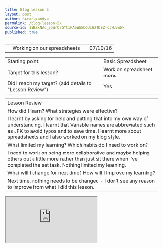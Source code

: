 ```yaml
---
title: Blog Lesson 5
layout: post
author: kiran.pandya
permalink: /blog-lesson-5/
source-id: 1iBZxNAd_5oWrOrGYtiFAeWE5CoUi62TDEZ-cJHUvnWk
published: true
---
```

<table>
  <tr>
    <td></td>
    <td>Working on our spreadsheets</td>
    <td></td>
    <td>07/10/16</td>
  </tr>
</table>


<table>
  <tr>
    <td>Starting point:</td>
    <td>Basic Spreadsheet</td>
  </tr>
  <tr>
    <td>Target for this lesson?</td>
    <td>Work on spreadsheet more.</td>
  </tr>
  <tr>
    <td>Did I reach my target? 
(add details to "Lesson Review")</td>
    <td> Yes</td>
  </tr>
</table>


<table>
  <tr>
    <td>Lesson Review</td>
  </tr>
  <tr>
    <td>How did I learn? What strategies were effective? </td>
  </tr>
  <tr>
    <td>I learnt by asking for help and putting that into my own way of understanding. I learnt that Variable names are abbreviated such as JFK to avoid typos and to save time. I learnt more about spreadsheets and I also worked on my blog style.</td>
  </tr>
  <tr>
    <td>What limited my learning? Which habits do I need to work on? </td>
  </tr>
  <tr>
    <td>I need to work on being more collaborative and maybe helping others out a little more rather than just sit there when I've completed the set task. Nothing limited my learning.</td>
  </tr>
  <tr>
    <td>What will I change for next time? How will I improve my learning?</td>
  </tr>
  <tr>
    <td>Next time, nothing needs to be changed - I don’t see any reason to improve from what I did this lesson.</td>
  </tr>
</table>

<iframe src="https://docs.google.com/spreadsheets/d/1rUHE33f3A6Wa1oZahmbB-ssNr07sVvyTt2PA3-tdBxw/pubhtml?widget=true&amp;headers=false"></iframe>
